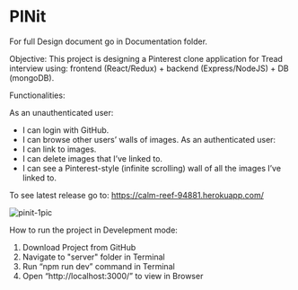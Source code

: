 # PINit
For full Design document go in Documentation folder.

Objective:
This project is designing a Pinterest clone application for Tread interview using: frontend (React/Redux) + backend (Express/NodeJS) + DB (mongoDB). 

Functionalities:

As an unauthenticated user:
-    I can login with GitHub. 
-    I can browse other users’ walls of images. 
As an authenticated user:
-    I can link to images. 
-    I can delete images that I’ve linked to. 
-    I can see a Pinterest-style (infinite scrolling) wall of all the images I’ve linked to. 

To see latest release go to: https://calm-reef-94881.herokuapp.com/

![pinit-1pic](https://user-images.githubusercontent.com/10787237/56335296-f1574700-6169-11e9-9cd5-00d617a8d02d.png)

How to run the project in Develepment mode:

1. Download Project from GitHub
2. Navigate to "server" folder in Terminal
3. Run “npm run dev” command in Terminal
4. Open “http://localhost:3000/” to view in Browser 

